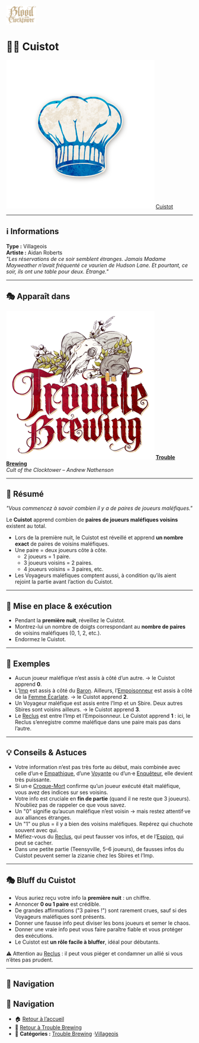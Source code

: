 <p align="left">
  <a href="/botc-fr-bambi/">
    <img src="../images/logo.png" alt="Accueil BotC FR" width="80">
  </a>
</p>

# 👨‍🍳 Cuistot  


[<img src="../images/Icon_chef.png" alt="Cuistot" width="400">](cuistot.md) [Cuistot](../tb_roles/cuistot.md)

---

## ℹ️ Informations  

**Type :** Villageois  
**Artiste :** Aidan Roberts  
*"Les réservations de ce soir semblent étranges. Jamais Madame Mayweather n’avait fréquenté ce vaurien de Hudson Lane. Et pourtant, ce soir, ils ont une table pour deux. Étrange."*

---

## 🎭 Apparaît dans  

[<img src="../images/Logo_trouble_brewing.png" alt="Trouble Brewing" width="400">](../trouble_brewing.md) [**Trouble Brewing**](../trouble_brewing.md)  
*Cult of the Clocktower – Andrew Nathenson*  

---

## 📖 Résumé  

*"Vous commencez à savoir combien il y a de paires de joueurs maléfiques."*  

Le **Cuistot** apprend combien de **paires de joueurs maléfiques voisins** existent au total.  

- Lors de la première nuit, le Cuistot est réveillé et apprend **un nombre exact** de paires de voisins maléfiques.  
- Une paire = deux joueurs côte à côte.  
  - 2 joueurs = 1 paire.  
  - 3 joueurs voisins = 2 paires.  
  - 4 joueurs voisins = 3 paires, etc.  
- Les Voyageurs maléfiques comptent aussi, à condition qu’ils aient rejoint la partie avant l’action du Cuistot.  

---

## 🎲 Mise en place & exécution  

- Pendant la **première nuit**, réveillez le Cuistot.  
- Montrez-lui un nombre de doigts correspondant au **nombre de paires** de voisins maléfiques (0, 1, 2, etc.).  
- Endormez le Cuistot.  

---

## 🧩 Exemples  

- Aucun joueur maléfique n’est assis à côté d’un autre. → le Cuistot apprend **0**.  
- L’[Imp](imp.md) est assis à côté du [Baron](baron.md). Ailleurs, l’[Empoisonneur](empoisonneur.md) est assis à côté de la [Femme Écarlate](femmeecarlate.md). → le Cuistot apprend **2**.  
- Un Voyageur maléfique est assis entre l’Imp et un Sbire. Deux autres Sbires sont voisins ailleurs. → le Cuistot apprend **3**.  
- Le [Reclus](reclus.md) est entre l’Imp et l’Empoisonneur. Le Cuistot apprend **1** : ici, le Reclus s’enregistre comme maléfique dans une paire mais pas dans l’autre.  

---

## 💡 Conseils & Astuces  

- Votre information n’est pas très forte au début, mais combinée avec celle d’un·e [Empathique](empathique.md), d’une [Voyante](voyante.md) ou d’un·e [Enquêteur](enqueteur.md), elle devient très puissante.  
- Si un·e [Croque-Mort](croquemort.md) confirme qu’un joueur exécuté était maléfique, vous avez des indices sur ses voisins.  
- Votre info est cruciale en **fin de partie** (quand il ne reste que 3 joueurs). N’oubliez pas de rappeler ce que vous savez.  
- Un "0" signifie qu’aucun maléfique n’est voisin → mais restez attentif·ve aux alliances étranges.  
- Un "1" ou plus = il y a bien des voisins maléfiques. Repérez qui chuchote souvent avec qui.  
- Méfiez-vous du [Reclus](reclus.md), qui peut fausser vos infos, et de l’[Espion](espion.md), qui peut se cacher.  
- Dans une petite partie (Teensyville, 5–6 joueurs), de fausses infos du Cuistot peuvent semer la zizanie chez les Sbires et l’Imp.  

---

## 🎭 Bluff du Cuistot  

- Vous auriez reçu votre info la **première nuit** : un chiffre.  
- Annoncer **0 ou 1 paire** est crédible.  
- De grandes affirmations ("3 paires !") sont rarement crues, sauf si des Voyageurs maléfiques sont présents.  
- Donner une fausse info peut diviser les bons joueurs et semer le chaos.  
- Donner une vraie info peut vous faire paraître fiable et vous protéger des exécutions.  
- Le Cuistot est **un rôle facile à bluffer**, idéal pour débutants.  

⚠️ Attention au [Reclus](reclus.md) : il peut vous piéger et condamner un allié si vous n’êtes pas prudent.  

---

## 📂 Navigation 

## 📂 Navigation 

- 🏠 [Retour à l’accueil](/botc-fr-bambi/)  
- 🍺 [Retour à Trouble Brewing](../trouble_brewing.md)  
- 📂 **Catégories :** [Trouble Brewing](../trouble_brewing.md) ·[Villageois](../villageois.md) 

